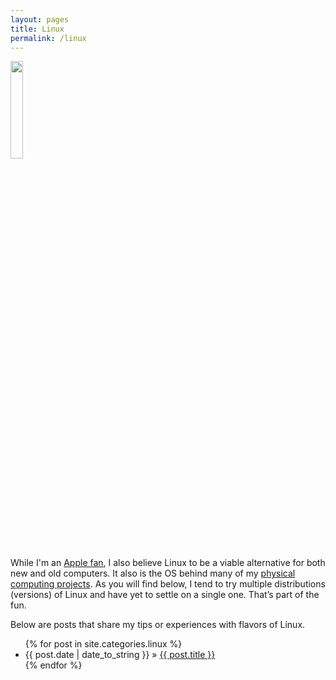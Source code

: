 ```yaml
---
layout: pages
title: Linux
permalink: /linux
---
```


<img class="category" src="/images/design/linux.svg" width="20%" />

While I'm an [Apple fan](/apple.html), I also believe Linux to be a viable alternative for both new and old computers. It also is the OS behind many of my [physical computing projects](http://www.stevencombs.com/embedded.html). As you will find below, I tend to try multiple distributions (versions) of Linux and have yet to settle on a single one. That’s part of the fun.

Below are posts that share my tips or experiences with flavors of Linux.

<ul id="blog-posts" class="posts">
{% for post in site.categories.linux %}
    <li><span>{{ post.date | date_to_string }} &raquo; </span><a href="{{ post.url }}">{{ post.title }}</a></li>
{% endfor %}
</ul>
